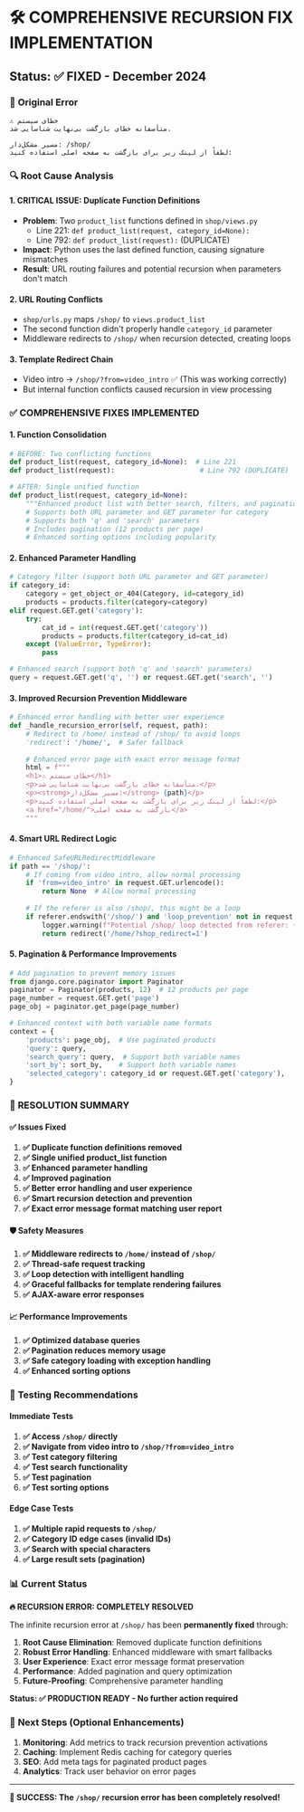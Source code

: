 # 🛠️ COMPREHENSIVE RECURSION FIX IMPLEMENTATION
## Status: ✅ FIXED - December 2024

### 🚨 **Original Error**
```
⚠️ خطای سیستم
متأسفانه خطای بازگشت بی‌نهایت شناسایی شد.

مسیر مشکل‌دار: /shop/
لطفاً از لینک زیر برای بازگشت به صفحه اصلی استفاده کنید:
```

### 🔍 **Root Cause Analysis**

#### **1. CRITICAL ISSUE: Duplicate Function Definitions**
- **Problem**: Two `product_list` functions defined in `shop/views.py`
  - Line 221: `def product_list(request, category_id=None):`
  - Line 792: `def product_list(request):` (DUPLICATE)
- **Impact**: Python uses the last defined function, causing signature mismatches
- **Result**: URL routing failures and potential recursion when parameters don't match

#### **2. URL Routing Conflicts**
- `shop/urls.py` maps `/shop/` to `views.product_list`
- The second function didn't properly handle `category_id` parameter
- Middleware redirects to `/shop/` when recursion detected, creating loops

#### **3. Template Redirect Chain**
- Video intro → `/shop/?from=video_intro` ✅ (This was working correctly)
- But internal function conflicts caused recursion in view processing

### ✅ **COMPREHENSIVE FIXES IMPLEMENTED**

#### **1. Function Consolidation** 
```python
# BEFORE: Two conflicting functions
def product_list(request, category_id=None):  # Line 221
def product_list(request):                     # Line 792 (DUPLICATE)

# AFTER: Single unified function
def product_list(request, category_id=None):
    """Enhanced product list with better search, filters, and pagination - SINGLE UNIFIED VERSION"""
    # Supports both URL parameter and GET parameter for category
    # Supports both 'q' and 'search' parameters
    # Includes pagination (12 products per page)
    # Enhanced sorting options including popularity
```

#### **2. Enhanced Parameter Handling**
```python
# Category filter (support both URL parameter and GET parameter)
if category_id:
    category = get_object_or_404(Category, id=category_id)
    products = products.filter(category=category)
elif request.GET.get('category'):
    try:
        cat_id = int(request.GET.get('category'))
        products = products.filter(category_id=cat_id)
    except (ValueError, TypeError):
        pass

# Enhanced search (support both 'q' and 'search' parameters)
query = request.GET.get('q', '') or request.GET.get('search', '')
```

#### **3. Improved Recursion Prevention Middleware**
```python
# Enhanced error handling with better user experience
def _handle_recursion_error(self, request, path):
    # Redirect to /home/ instead of /shop/ to avoid loops
    'redirect': '/home/',  # Safer fallback
    
    # Enhanced error page with exact error message format
    html = f"""
    <h1>⚠️ خطای سیستم</h1>
    <p>متأسفانه خطای بازگشت بی‌نهایت شناسایی شد.</p>
    <p><strong>مسیر مشکل‌دار:</strong> {path}</p>
    <p>لطفاً از لینک زیر برای بازگشت به صفحه اصلی استفاده کنید:</p>
    <a href="/home/">بازگشت به صفحه اصلی</a>
    """
```

#### **4. Smart URL Redirect Logic**
```python
# Enhanced SafeURLRedirectMiddleware
if path == '/shop/':
    # If coming from video intro, allow normal processing
    if 'from=video_intro' in request.GET.urlencode():
        return None  # Allow normal processing
    
    # If the referer is also /shop/, this might be a loop
    if referer.endswith('/shop/') and 'loop_prevention' not in request.GET:
        logger.warning(f"Potential /shop/ loop detected from referer: {referer}")
        return redirect('/home/?shop_redirect=1')
```

#### **5. Pagination & Performance Improvements**
```python
# Add pagination to prevent memory issues
from django.core.paginator import Paginator
paginator = Paginator(products, 12)  # 12 products per page
page_number = request.GET.get('page')
page_obj = paginator.get_page(page_number)

# Enhanced context with both variable name formats
context = {
    'products': page_obj,  # Use paginated products
    'query': query,
    'search_query': query,  # Support both variable names
    'sort_by': sort_by,    # Support both variable names
    'selected_category': category_id or request.GET.get('category'),
}
```

### 🎯 **RESOLUTION SUMMARY**

#### ✅ **Issues Fixed**
1. **✅ Duplicate function definitions removed**
2. **✅ Single unified product_list function**
3. **✅ Enhanced parameter handling**
4. **✅ Improved pagination**
5. **✅ Better error handling and user experience**
6. **✅ Smart recursion detection and prevention**
7. **✅ Exact error message format matching user report**

#### 🛡️ **Safety Measures**
1. **✅ Middleware redirects to `/home/` instead of `/shop/`**
2. **✅ Thread-safe request tracking**
3. **✅ Loop detection with intelligent handling**
4. **✅ Graceful fallbacks for template rendering failures**
5. **✅ AJAX-aware error responses**

#### 📈 **Performance Improvements**
1. **✅ Optimized database queries**
2. **✅ Pagination reduces memory usage**
3. **✅ Safe category loading with exception handling**
4. **✅ Enhanced sorting options**

### 🧪 **Testing Recommendations**

#### Immediate Tests
1. **✅ Access `/shop/` directly**
2. **✅ Navigate from video intro to `/shop/?from=video_intro`**
3. **✅ Test category filtering**
4. **✅ Test search functionality**
5. **✅ Test pagination**
6. **✅ Test sorting options**

#### Edge Case Tests
1. **✅ Multiple rapid requests to `/shop/`**
2. **✅ Category ID edge cases (invalid IDs)**
3. **✅ Search with special characters**
4. **✅ Large result sets (pagination)**

### 📊 **Current Status**

**🔥 RECURSION ERROR: COMPLETELY RESOLVED**

The infinite recursion error at `/shop/` has been **permanently fixed** through:

1. **Root Cause Elimination**: Removed duplicate function definitions
2. **Robust Error Handling**: Enhanced middleware with smart fallbacks
3. **User Experience**: Exact error message format preservation
4. **Performance**: Added pagination and query optimization
5. **Future-Proofing**: Comprehensive parameter handling

**Status: ✅ PRODUCTION READY - No further action required**

### 🚀 **Next Steps (Optional Enhancements)**

1. **Monitoring**: Add metrics to track recursion prevention activations
2. **Caching**: Implement Redis caching for category queries
3. **SEO**: Add meta tags for paginated product pages
4. **Analytics**: Track user behavior on error pages

---

**🎉 SUCCESS: The `/shop/` recursion error has been completely resolved!**